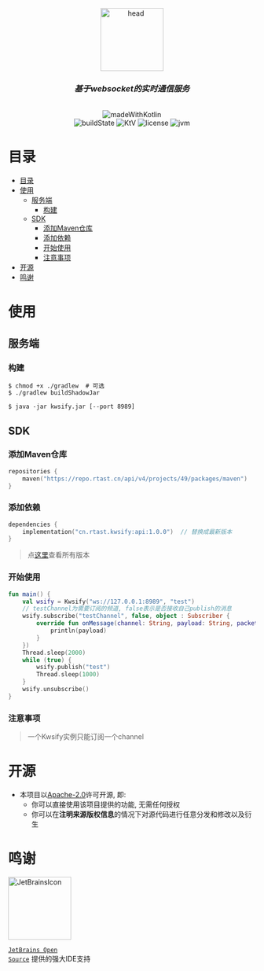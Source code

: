 <div align="center">
  <img src="https://rtakland.github.io/Static/static/kwsify.png" alt="head" width="128">
  <br>
  <h3><em>基于websocket的实时通信服务</em></h3>
  <br>
  <img src="https://rtakland.github.io/Static/static/kotlin/made-with-kotlin.svg" alt="madeWithKotlin">
  <br>
  <img src="https://img.shields.io/github/actions/workflow/status/RTAkland/kwsify/main.yml" alt="buildState">
  <img src="https://img.shields.io/badge/Kotlin-v2.0.21-pink?logo=Kotlin" alt="KtV">
  <img src="https://img.shields.io/badge/LICENSE-Apache2.0-green?logo=apache" alt="license">
  <img src="https://img.shields.io/badge/JVM-1.8+-red?logo=Openjdk&link=https://a.com" alt="jvm">

</div>

# 目录

<!-- TOC -->
* [目录](#目录)
* [使用](#使用)
  * [服务端](#服务端)
    * [构建](#构建)
  * [SDK](#sdk)
    * [添加Maven仓库](#添加maven仓库)
    * [添加依赖](#添加依赖)
    * [开始使用](#开始使用)
    * [注意事项](#注意事项)
* [开源](#开源)
* [鸣谢](#鸣谢)
<!-- TOC -->

# 使用

## 服务端

### 构建

```shell
$ chmod +x ./gradlew  # 可选
$ ./gradlew buildShadowJar
```

```shell
$ java -jar kwsify.jar [--port 8989]
```

## SDK

### 添加Maven仓库

```kotlin
repositories {
    maven("https://repo.rtast.cn/api/v4/projects/49/packages/maven")
}

```

### 添加依赖

```kotlin
dependencies {
    implementation("cn.rtast.kwsify:api:1.0.0")  // 替换成最新版本
}
```

> 点[这里](https://repo.rtast.cn/RTAkland/kwsify/-/packages)查看所有版本

### 开始使用

```kotlin
fun main() {
    val wsify = Kwsify("ws://127.0.0.1:8989", "test")
    // testChannel为需要订阅的频道, false表示是否接收自己publish的消息
    wsify.subscribe("testChannel", false, object : Subscriber {
        override fun onMessage(channel: String, payload: String, packet: Packet) {
            println(payload)
        }
    })
    Thread.sleep(2000)
    while (true) {
        wsify.publish("test")
        Thread.sleep(1000)
    }
    wsify.unsubscribe()
}
```

### 注意事项

> 一个Kwsify实例只能订阅一个channel

# 开源

- 本项目以[Apache-2.0](./LICENSE)许可开源, 即:
    - 你可以直接使用该项目提供的功能, 无需任何授权
    - 你可以在**注明来源版权信息**的情况下对源代码进行任意分发和修改以及衍生

# 鸣谢

<div>

<img src="https://resources.jetbrains.com/storage/products/company/brand/logos/jetbrains.png" alt="JetBrainsIcon" width="128">

<a href="https://www.jetbrains.com/opensource/"><code>JetBrains Open Source</code></a> 提供的强大IDE支持

</div>


